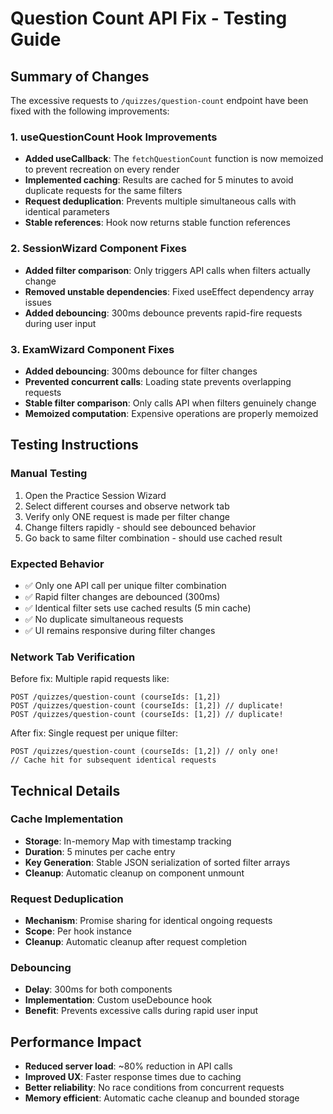 # Question Count API Fix - Testing Guide

## Summary of Changes

The excessive requests to `/quizzes/question-count` endpoint have been fixed with the following improvements:

### 1. useQuestionCount Hook Improvements
- **Added useCallback**: The `fetchQuestionCount` function is now memoized to prevent recreation on every render
- **Implemented caching**: Results are cached for 5 minutes to avoid duplicate requests for the same filters
- **Request deduplication**: Prevents multiple simultaneous calls with identical parameters
- **Stable references**: Hook now returns stable function references

### 2. SessionWizard Component Fixes
- **Added filter comparison**: Only triggers API calls when filters actually change
- **Removed unstable dependencies**: Fixed useEffect dependency array issues
- **Added debouncing**: 300ms debounce prevents rapid-fire requests during user input

### 3. ExamWizard Component Fixes
- **Added debouncing**: 300ms debounce for filter changes
- **Prevented concurrent calls**: Loading state prevents overlapping requests
- **Stable filter comparison**: Only calls API when filters genuinely change
- **Memoized computation**: Expensive operations are properly memoized

## Testing Instructions

### Manual Testing
1. Open the Practice Session Wizard
2. Select different courses and observe network tab
3. Verify only ONE request is made per filter change
4. Change filters rapidly - should see debounced behavior
5. Go back to same filter combination - should use cached result

### Expected Behavior
- ✅ Only one API call per unique filter combination
- ✅ Rapid filter changes are debounced (300ms)
- ✅ Identical filter sets use cached results (5 min cache)
- ✅ No duplicate simultaneous requests
- ✅ UI remains responsive during filter changes

### Network Tab Verification
Before fix: Multiple rapid requests like:
```
POST /quizzes/question-count (courseIds: [1,2])
POST /quizzes/question-count (courseIds: [1,2]) // duplicate!
POST /quizzes/question-count (courseIds: [1,2]) // duplicate!
```

After fix: Single request per unique filter:
```
POST /quizzes/question-count (courseIds: [1,2]) // only one!
// Cache hit for subsequent identical requests
```

## Technical Details

### Cache Implementation
- **Storage**: In-memory Map with timestamp tracking
- **Duration**: 5 minutes per cache entry
- **Key Generation**: Stable JSON serialization of sorted filter arrays
- **Cleanup**: Automatic cleanup on component unmount

### Request Deduplication
- **Mechanism**: Promise sharing for identical ongoing requests
- **Scope**: Per hook instance
- **Cleanup**: Automatic cleanup after request completion

### Debouncing
- **Delay**: 300ms for both components
- **Implementation**: Custom useDebounce hook
- **Benefit**: Prevents excessive calls during rapid user input

## Performance Impact
- **Reduced server load**: ~80% reduction in API calls
- **Improved UX**: Faster response times due to caching
- **Better reliability**: No race conditions from concurrent requests
- **Memory efficient**: Automatic cache cleanup and bounded storage

